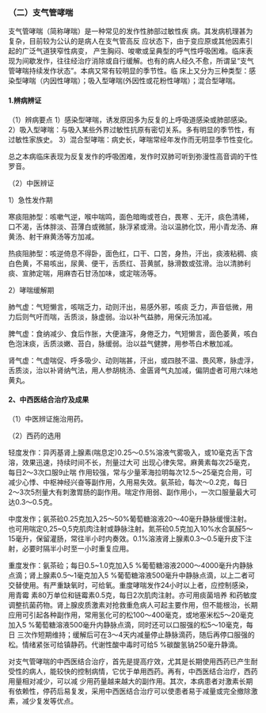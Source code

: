 ### （二）支气管哮喘

支气管哮喘（简称哮喘）是一种常见的发作性肺部过敏性疾 病。其发病机理甚为复杂，目前较为公认的是病人在支气管高反 应状态下，由于变应原或其他因素引起的广泛气道狭窄性病变，  产生胸闷、唆嗽或呈典型的呼气性呼吸困难。临床表现为间歇发作，往往经治疗消除或自行缓解。也有的病人经久不愈，所谓呈“支气管哮喘持续发作状态”。本病又常有较明显的季节性。临  床上又分为三种类型：感染型哮喘（内因性哮喘）；吸入型哮喘(外因性或花粉性哮喘）；混合型哮喘。

#### 1.辨病辨证

  （1）辨病要点
1）感染型哮喘，诱发原因多为反复的上呼吸道感染或肺部感染。
2）吸入型哮喘：与吸入某些外界过敏性抗原有密切关系。多有明显的季节性，有过敏性家族史。
3）混合型哮喘：病史长，哮喘常经年发作而无明显季节性变化。

总之本病临床表现为反复发作的呼吸困难，发作时双肺可听到弥漫性高音调的干性罗音。

（2）中医辨证

1）急性发作期

寒痰阻肺型：咳嗽气逆，喉中喘鸣，面色暗晦或苍白，畏寒 、无汗，痰色清稀，口不渴，舌体胖淡、苔薄白或微腻，脉浮紧或滑。治以温肺化饮，用小青龙汤、麻黄汤、射干麻黄汤等方加减。

热痰阻肺型：咳逆倚息不得卧，面色红，口干、口苦，身热，汗出，痰液粘稠、痰白色黄，不易咳出，尿黄、便干，舌质红、苔黄腻，脉滑数或弦滑。治以清肺利痰、宣肺定喘，用麻杏石甘汤加味，或定喘汤等。

2）哮喘缓解期

肺气虚：气短懒言，咳喘乏力，动则汗出，易感外邪，咳痰  乏力，声音低微，用力后则气吁而喘，舌质淡，脉虚弱。治以补气益肺，用保元汤加减。

脾气虚：食纳减少、食后作胀，大便溏泻，身倦乏力，气短懒言，面色萎黄，咳白色泡沫痰，舌质淡嫩、苔白，脉缓弱。治以益气健脾，用参苓白术散加减。

肾气虚：气虚喘促、呼多吸少、动则喘甚，汗出，或四肢不温、畏风寒，脉虚浮，舌质淡，治以补肾纳气法，用人参胡桃汤、金匮肾气丸加减，偏阴虚者可用六味地黄丸。

#### 2、中西医结合治疗及成果

（1）中医辨证施治用药。

（2）西药的选用

 轻度发作：异丙基肾上腺素(喘息定)0.25〜0.5%溶液气雾吸入，或10毫克舌下含溶，效果迅速，持续时间不长，剂量过大可 出现心律失常。麻黄素每次25毫克，每日2〜3次口服9止喘 作用较强，常与少量苯海拉明每次12.5〜25毫克合用，可减少心悸、中枢神经兴奋等副作用，久用易失效。氨茶硷，每次〜0.2克，每日2〜3次5剂量大有刺激胃肠的副作用。喘定作用弱、副作用小，一次口服量最大可达0.3〜0.5克。

中度发作；氨茶硷0.25克加入25〜50%葡萄糖溶液20〜40毫升静脉缓慢注射。也可用喘定0,25~0,5克肌肉注射或静脉注射。氮茶硷0.5克加入10%水合氯醛5〜15毫升，保留灌肠，常往半小时内奏效。0.1%溶液肾上腺素0.3〜0.5毫升皮下注射，必要时隔半小时至一小时重复应用。

  重度发作：氨茶硷；每日0.5~1.0克加入5 %葡萄糖溶液2000〜4000毫升内静脉点滴；肾上腺素0.5〜1毫克加入5 %葡萄糖溶液500毫升中静脉点滴，以上二者可交替使用。有严重缺氧时，可给氧。重度哮喘发作24小时以上者，应控制感染，用青霉 素80万单位和链霉素0.5克，每日2次肌肉注射。亦可用痰菌培养 和药敏度调整抗菌药物。肾上腺皮质激素对抢救重危病人可起主要作用，但不能根治，长期应用可引起各种副作用，常用氢化可的松100〜400毫克，或地塞米松5〜20毫克加入5 %葡萄糖溶液500毫升内静脉点滴，同时还可以口服强的松5〜10毫克，每日 三次作短期维持；缓解后可在3〜4天内减量停止静脉滴药，随后再停口服强的松。情绪紧张可给镇静药。代谢性酸中毒时可给5 %碳酸氢钠250毫升静滴。

对支气管哮喘的中西医结合治疗，首先是提高疗效，尤其是长期使用西药已产生耐受性的病人，能较快的控制病情，它优于单用西药。再有，中西医结合治疗，西药用量相对减少，可以减 少用药量越来越大的副作用。其次，本病患者对激素长期有依赖性，停药后易复发，采用中西医结合治疗可以使患者易于减量或完全撤除激素，减少复发等优点。